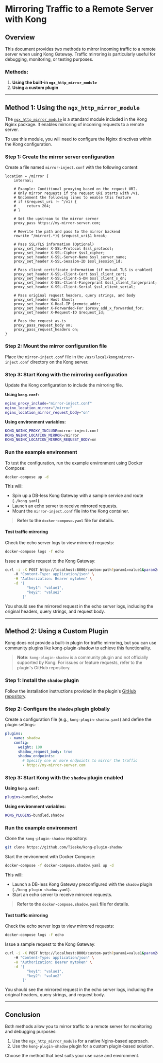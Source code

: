 # Mirroring Traffic to a Remote Server with Kong

## Overview
This document provides two methods to mirror incoming traffic to a remote server when using Kong Gateway. Traffic mirroring is particularly useful for debugging, monitoring, or testing purposes.

### Methods:
1. **Using the built-in `ngx_http_mirror_module`**
2. **Using a custom plugin**

---

## Method 1: Using the `ngx_http_mirror_module`
The [`ngx_http_mirror_module`](https://nginx.org/en/docs/http/ngx_http_mirror_module.html) is a standard module included in the Kong Nginx package. It enables mirroring of incoming requests to a remote server.

To use this module, you will need to configure the Nginx directives within the Kong configuration.

### Step 1: Create the mirror server configuration
Create a file named `mirror-inject.conf` with the following content:

```nginx
location = /mirror {
    internal;

    # Example: Conditional proxying based on the request URI.
    # Only mirror requests if the request URI starts with /v1.
    # Uncomment the following lines to enable this feature
    # if ($request_uri !~ ^/v1) {
    #     return 204;
    # }

    # Set the upstream to the mirror server
    proxy_pass https://my-mirror-server.com;

    # Rewrite the path and pass to the mirror backend
    rewrite ^/mirror(.*)$ $request_uri$1 break;

    # Pass SSL/TLS information (Optional)
    proxy_set_header X-SSL-Protocol $ssl_protocol;
    proxy_set_header X-SSL-Cipher $ssl_cipher;
    proxy_set_header X-SSL-Server-Name $ssl_server_name;
    proxy_set_header X-SSL-Session-ID $ssl_session_id;

    # Pass client certificate information (if mutual TLS is enabled)
    proxy_set_header X-SSL-Client-Cert $ssl_client_cert;
    proxy_set_header X-SSL-Client-S-DN $ssl_client_s_dn;
    proxy_set_header X-SSL-Client-Fingerprint $ssl_client_fingerprint;
    proxy_set_header X-SSL-Client-Serial $ssl_client_serial;

    # Pass original request headers, query strings, and body
    proxy_set_header Host $host;
    proxy_set_header X-Real-IP $remote_addr;
    proxy_set_header X-Forwarded-For $proxy_add_x_forwarded_for;
    proxy_set_header X-Request-ID $request_id;

    # Pass the request as-is
    proxy_pass_request_body on;
    proxy_pass_request_headers on;
}
```

### Step 2: Mount the mirror configuration file

Place the `mirror-inject.conf` file in the `/usr/local/kong/mirror-inject.conf` directory on the Kong server.

### Step 3: Start Kong with the mirroring configuration
Update the Kong configuration to include the mirroring file.

**Using `kong.conf`:**
```bash
nginx_proxy_include="mirror-inject.conf"
nginx_location_mirror="/mirror"
nginx_location_mirror_request_body="on"
```

**Using environment variables:**
```bash
KONG_NGINX_PROXY_INCLUDE=mirror-inject.conf
KONG_NGINX_LOCATION_MIRROR=/mirror
KONG_NGINX_LOCATION_MIRROR_REQUEST_BODY=on
```

### Run the example environment
To test the configuration, run the example environment using Docker Compose:

```bash
docker-compose up -d
```

This will:
- Spin up a DB-less Kong Gateway with a sample service and route (`./kong.yaml`).
- Launch an echo server to receive mirrored requests.
- Mount the `mirror-inject.conf` file into the Kong container.

> **Refer to the `docker-compose.yaml` file for details.**

#### Test traffic mirroring
Check the echo server logs to view mirrored requests:
```bash
docker-compose logs -f echo
```

Issue a sample request to the Kong Gateway:

```bash
curl -i -X POST http://localhost:8000/custom-path?param1=value1&param2=value2 \
    -H "Content-Type: application/json" \
    -H "Authorization: Bearer mytoken" \
    -d '{
          "key1": "value1",
          "key2": "value2"
        }'
```

You should see the mirrored request in the echo server logs, including the original headers, query strings, and request body.

---

## Method 2: Using a Custom Plugin
Kong does not provide a built-in plugin for traffic mirroring, but you can use community plugins like [kong-plugin-shadow](https://github.com/Tieske/kong-plugin-shadow) to achieve this functionality.

> **Note:** `kong-plugin-shadow` is a community plugin and not officially supported by Kong. For issues or feature requests, refer to the plugin's GitHub repository.

### Step 1: Install the `shadow` plugin
Follow the installation instructions provided in the plugin's [GitHub repository](https://github.com/Tieske/kong-plugin-shadow).

### Step 2: Configure the `shadow` plugin globally
Create a configuration file (e.g., `kong-plugin-shadow.yaml`) and define the plugin settings:

```yaml
plugins:
  - name: shadow
    config:
      weight: 100
      shadow_request_body: true
      shadow_endpoints:
        # Specify one or more endpoints to mirror the traffic
        - http://my-mirror-server.com
```

### Step 3: Start Kong with the `shadow` plugin enabled

**Using `kong.conf`:**
```bash
plugins=bundled,shadow
```

**Using environment variables:**
```bash
KONG_PLUGINS=bundled,shadow
```

### Run the example environment
Clone the `kong-plugin-shadow` repository:

```bash
git clone https://github.com/Tieske/kong-plugin-shadow
```

Start the environment with Docker Compose:
```bash
docker-compose -f docker-compose.shadow.yaml up -d
```

This will:
- Launch a DB-less Kong Gateway preconfigured with the `shadow` plugin (`./kong-plugin-shadow.yaml`).
- Start an echo server to receive mirrored requests.

> **Refer to the `docker-compose.shadow.yaml` file for details.**

#### Test traffic mirroring
Check the echo server logs to view mirrored requests:
```bash
docker-compose logs -f echo
```

Issue a sample request to the Kong Gateway:

```bash
curl -i -X POST http://localhost:8000/custom-path?param1=value1&param2=value2 \
    -H "Content-Type: application/json" \
    -H "Authorization: Bearer mytoken" \
    -d '{
          "key1": "value1",
          "key2": "value2"
        }'
```

You should see the mirrored request in the echo server logs, including the original headers, query strings, and request body.

---

## Conclusion
Both methods allow you to mirror traffic to a remote server for monitoring and debugging purposes:
1. Use the `ngx_http_mirror_module` for a native Nginx-based approach.
2. Use the `kong-plugin-shadow` plugin for a custom plugin-based solution.

Choose the method that best suits your use case and environment.

